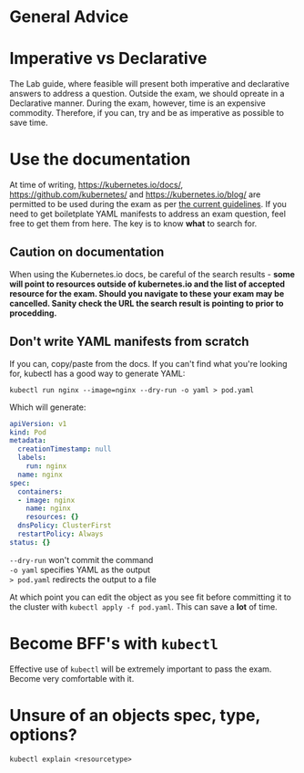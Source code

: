 # General Advice

# Imperative vs Declarative

The Lab guide, where feasible will present both imperative and declarative answers to address a question. Outside the exam, we should opreate in a Declarative manner. During the exam, however, time is an expensive commodity. Therefore, if you can, try and be as imperative as possible to save time.

# Use the documentation

At time of writing, https://kubernetes.io/docs/, https://github.com/kubernetes/ and  https://kubernetes.io/blog/ are permitted to be used during the exam as per [the current guidelines](https://docs.linuxfoundation.org/tc-docs/certification/certification-resources-allowed#certified-kubernetes-administrator-cka-and-certified-kubernetes-application-developer-ckad). If you need to get boiletplate YAML manifests to address an exam question, feel free to get them from here. The key is to know **what** to search for. 

## Caution on documentation

When using the Kubernetes.io docs, be careful of the search results - **some will point to resources outside of kubernetes.io and the list of accepted resource for the exam. Should you navigate to these your exam may be cancelled. Sanity check the URL the search result is pointing to prior to procedding.**

## Don't write YAML manifests from scratch

If you can, copy/paste from the docs. If you can't find what you're looking for, kubectl has a good way to generate YAML:

```shell
kubectl run nginx --image=nginx --dry-run -o yaml > pod.yaml
```

Which will generate:

```yaml
apiVersion: v1
kind: Pod
metadata:
  creationTimestamp: null
  labels:
    run: nginx
  name: nginx
spec:
  containers:
  - image: nginx
    name: nginx
    resources: {}
  dnsPolicy: ClusterFirst
  restartPolicy: Always
status: {}
```

`--dry-run` won't commit the command  
`-o yaml` specifies YAML as the output  
`> pod.yaml` redirects the output to a file

At which point you can edit the object as you see fit before committing it to the cluster with `kubectl apply -f pod.yaml`. This can save a **lot** of time.

# Become BFF's with `kubectl`

Effective use of `kubectl` will be extremely important to pass the exam. Become very comfortable with it.

# Unsure of an objects spec, type, options?

`kubectl explain <resourcetype>`
